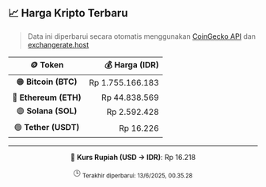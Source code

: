 

<!-- HARGA_KRIPTO -->
## 📈 Harga Kripto Terbaru

> Data ini diperbarui secara otomatis menggunakan [CoinGecko API](https://www.coingecko.com/) dan [exchangerate.host](https://exchangerate.host/)

<div align="center">

| 🪙 Token | 💰 Harga (IDR) |
|:------:|---------------:|
| 🟠 **Bitcoin (BTC)**   | Rp 1.755.166.183 |
| 🔵 **Ethereum (ETH)**  | Rp 44.838.569 |
| 🟣 **Solana (SOL)**    | Rp 2.592.428 |
| 🟢 **Tether (USDT)**   | Rp 16.226 |

---

💱 **Kurs Rupiah (USD → IDR)**: Rp 16.218

🕒 <sub>Terakhir diperbarui: 13/6/2025, 00.35.28</sub>

</div>
<!-- /HARGA_KRIPTO -->